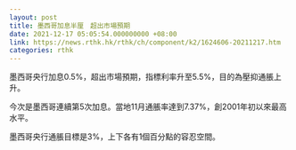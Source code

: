 ```yaml
---
layout: post
title: 墨西哥加息半厘　超出市場預期
date: 2021-12-17 05:05:54.000000000 +08:00
link: https://news.rthk.hk/rthk/ch/component/k2/1624606-20211217.htm
categories: rthk
---
```


墨西哥央行加息0.5%，超出市場預期，指標利率升至5.5%，目的為壓抑通脹上升。

今次是墨西哥連續第5次加息。當地11月通脹率達到7.37%，創2001年初以來最高水平。

墨西哥央行通脹目標是3%，上下各有1個百分點的容忍空間。
